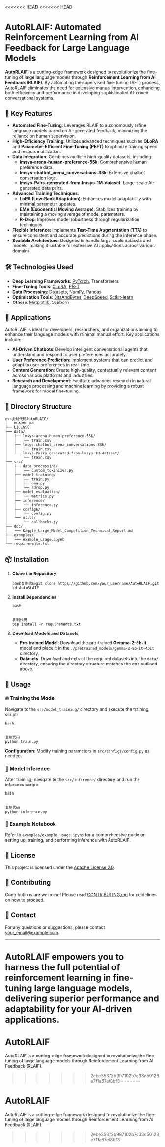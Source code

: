 <<<<<<< HEAD
<<<<<<< HEAD
# AutoRLAIF: Automated Reinforcement Learning from AI Feedback for Large Language Models

**AutoRLAIF** is a cutting-edge framework designed to revolutionize the fine-tuning of large language models through **Reinforcement Learning from AI Feedback (RLAIF)**. By automating the supervised fine-tuning (SFT) process, AutoRLAIF eliminates the need for extensive manual intervention, enhancing both efficiency and performance in developing sophisticated AI-driven conversational systems.

## 🚀 **Key Features**

- **Automated Fine-Tuning**: Leverages RLAIF to autonomously refine language models based on AI-generated feedback, minimizing the reliance on human supervision.
- **High-Efficiency Training**: Utilizes advanced techniques such as **QLoRA** and **Parameter-Efficient Fine-Tuning (PEFT)** to optimize training speed and resource utilization.
- **Data Integration**: Combines multiple high-quality datasets, including:
  - **lmsys-arena-human-preference-55k**: Comprehensive human preference data.
  - **lmsys-chatbot_arena_conversations-33k**: Extensive chatbot conversation logs.
  - **lmsys-Pairs-generated-from-lmsys-1M-dataset**: Large-scale AI-generated data pairs.
- **Advanced Training Techniques**:
  - **LoRA (Low-Rank Adaptation)**: Enhances model adaptability with minimal parameter updates.
  - **EMA (Exponential Moving Average)**: Stabilizes training by maintaining a moving average of model parameters.
  - **R-Drop**: Improves model robustness through regularization techniques.
- **Flexible Inference**: Implements **Test-Time Augmentation (TTA)** to ensure consistent and accurate predictions during the inference phase.
- **Scalable Architecture**: Designed to handle large-scale datasets and models, making it suitable for extensive AI applications across various domains.

## 🛠️ **Technologies Used**

- **Deep Learning Frameworks**: [PyTorch](https://pytorch.org/), Transformers
- **Fine-Tuning Tools**: [QLoRA](https://github.com/artidoro/qlora), [PEFT](https://github.com/huggingface/peft)
- **Data Processing**: Datasets, [NumPy](https://numpy.org/), Pandas
- **Optimization Tools**: [BitsAndBytes](https://github.com/facebookresearch/bitsandbytes), [DeepSpeed](https://www.deepspeed.ai/), [Scikit-learn](https://scikit-learn.org/)
- **Others**: [Matplotlib](https://matplotlib.org/), Seaborn

## 🎯 **Applications**

AutoRLAIF is ideal for developers, researchers, and organizations aiming to enhance their language models with minimal manual effort. Key applications include:

- **AI-Driven Chatbots**: Develop intelligent conversational agents that understand and respond to user preferences accurately.
- **User Preference Prediction**: Implement systems that can predict and adapt to user preferences in real-time.
- **Content Generation**: Create high-quality, contextually relevant content across various platforms and industries.
- **Research and Development**: Facilitate advanced research in natural language processing and machine learning by providing a robust framework for model fine-tuning.

## 📂 **Directory Structure**

```
css复制代码AutoRLAIF/
├── README.md
├── LICENSE
├── data/
│   ├── lmsys-arena-human-preference-55k/
│   │   └── train.csv
│   ├── lmsys-chatbot_arena_conversations-33k/
│   │   └── train.csv
│   └── lmsys-Pairs-generated-from-lmsys-1M-dataset/
│       └── train.csv
├── src/
│   ├── data_processing/
│   │   └── custom_tokenizer.py
│   ├── model_training/
│   │   ├── train.py
│   │   ├── ema.py
│   │   └── rdrop.py
│   ├── model_evaluation/
│   │   └── metrics.py
│   ├── inference/
│   │   └── inference.py
│   ├── configs/
│   │   └── config.py
│   └── utils/
│       └── callbacks.py
├── doc/
│   └── Kaggle_Large_Model_Competition_Technical_Report.md
├── examples/
│   └── example_usage.ipynb
└── requirements.txt
```

## 📦 **Installation**

1. **Clone the Repository**

   ```
   bash复制代码git clone https://github.com/your_username/AutoRLAIF.git
   cd AutoRLAIF
   ```

2. **Install Dependencies**

   ```
   bash
   
   
   复制代码
   pip install -r requirements.txt
   ```

3. **Download Models and Datasets**

   - **Pre-trained Model**: Download the pre-trained **Gemma-2-9b-it** model and place it in the `./pretrained_models/gemma-2-9b-it-4bit` directory.
   - **Datasets**: Download and extract the required datasets into the `data/` directory, ensuring the directory structure matches the one outlined above.

## 🏃 **Usage**

### 🔥 **Training the Model**

Navigate to the `src/model_training/` directory and execute the training script:

```
bash


复制代码
python train.py
```

**Configuration**: Modify training parameters in `src/configs/config.py` as needed.

### 🧠 **Model Inference**

After training, navigate to the `src/inference/` directory and run the inference script:

```
bash


复制代码
python inference.py
```

### 📓 **Example Notebook**

Refer to `examples/example_usage.ipynb` for a comprehensive guide on setting up, training, and performing inference with AutoRLAIF.

## 📄 **License**

This project is licensed under the [Apache License 2.0](LICENSE).

## 🤝 **Contributing**

Contributions are welcome! Please read [CONTRIBUTING.md](CONTRIBUTING.md) for guidelines on how to proceed.

## 📧 **Contact**

For any questions or suggestions, please contact your_email@example.com.

------

**AutoRLAIF** empowers you to harness the full potential of reinforcement learning in fine-tuning large language models, delivering superior performance and adaptability for your AI-driven applications.
=======
# AutoRLAIF
AutoRLAIF  is a cutting-edge framework designed to revolutionize the fine-tuning of large language models through Reinforcement Learning from AI Feedback (RLAIF).
>>>>>>> 2ebe35372b997102b7d33d50123e7f1a67ef8bf3
=======
# AutoRLAIF
AutoRLAIF  is a cutting-edge framework designed to revolutionize the fine-tuning of large language models through Reinforcement Learning from AI Feedback (RLAIF).
>>>>>>> 2ebe35372b997102b7d33d50123e7f1a67ef8bf3
